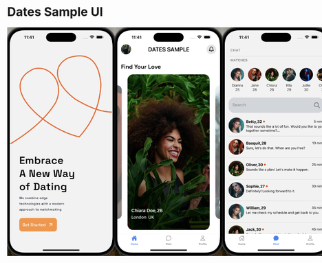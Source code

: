 # Dates Sample UI

<div style="display: flex; flex-direction: row;">
    <img src="assets/ss/one.png" width="250" />
    <img src="assets/ss/two.png" width="250" />
    <img src="assets/ss/three.png" width="250" />
    <img src="assets/ss/four.png" width="250" />

</div>
